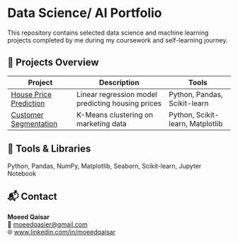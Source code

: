 # Data Science/ AI Portfolio

This repository contains selected data science and machine learning projects completed by me during my coursework and self-learning journey.

## 📂 Projects Overview
| Project | Description | Tools |
|----------|--------------|-------|
| [House Price Prediction](projects/house-price-prediction) | Linear regression model predicting housing prices | Python, Pandas, Scikit-learn |
| [Customer Segmentation](projects/customer-segmentation) | K-Means clustering on marketing data | Python, Scikit-learn, Matplotlib |

## 🧰 Tools & Libraries
Python, Pandas, NumPy, Matplotlib, Seaborn, Scikit-learn, Jupyter Notebook

## 📬 Contact
**Moeed Qaisar**  
📧 moeedqasier@gmail.com  
🌐 www.linkedin.com/in/moeedqaisar
